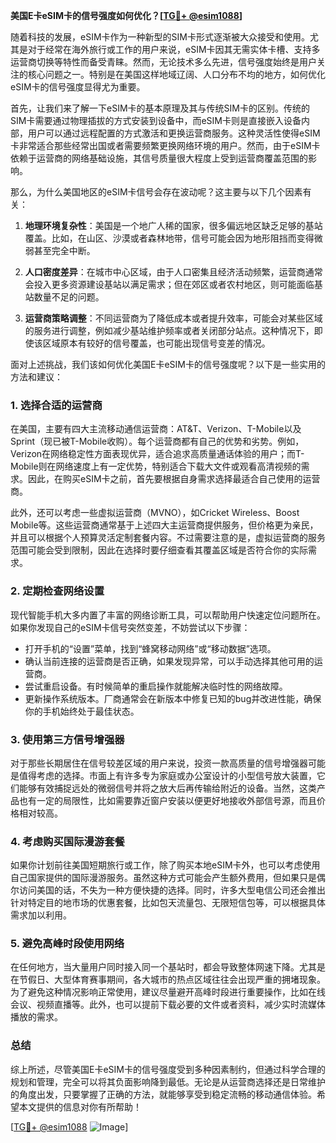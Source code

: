 **美国E卡eSIM卡的信号强度如何优化？[[TG💪+ @esim1088](https://t.me/s/esim1088)]**

随着科技的发展，eSIM卡作为一种新型的SIM卡形式逐渐被大众接受和使用。尤其是对于经常在海外旅行或工作的用户来说，eSIM卡因其无需实体卡槽、支持多运营商切换等特性而备受青睐。然而，无论技术多么先进，信号强度始终是用户关注的核心问题之一。特别是在美国这样地域辽阔、人口分布不均的地方，如何优化eSIM卡的信号强度显得尤为重要。

首先，让我们来了解一下eSIM卡的基本原理及其与传统SIM卡的区别。传统的SIM卡需要通过物理插拔的方式安装到设备中，而eSIM卡则是直接嵌入设备内部，用户可以通过远程配置的方式激活和更换运营商服务。这种灵活性使得eSIM卡非常适合那些经常出国或者需要频繁更换网络环境的用户。然而，由于eSIM卡依赖于运营商的网络基础设施，其信号质量很大程度上受到运营商覆盖范围的影响。

那么，为什么美国地区的eSIM卡信号会存在波动呢？这主要与以下几个因素有关：

1. **地理环境复杂性**：美国是一个地广人稀的国家，很多偏远地区缺乏足够的基站覆盖。比如，在山区、沙漠或者森林地带，信号可能会因为地形阻挡而变得微弱甚至完全中断。

2. **人口密度差异**：在城市中心区域，由于人口密集且经济活动频繁，运营商通常会投入更多资源建设基站以满足需求；但在郊区或者农村地区，则可能面临基站数量不足的问题。

3. **运营商策略调整**：不同运营商为了降低成本或者提升效率，可能会对某些区域的服务进行调整，例如减少基站维护频率或者关闭部分站点。这种情况下，即使该区域原本有较好的信号覆盖，也可能出现信号变差的情况。

面对上述挑战，我们该如何优化美国E卡eSIM卡的信号强度呢？以下是一些实用的方法和建议：

### 1. 选择合适的运营商

在美国，主要有四大主流移动通信运营商：AT&T、Verizon、T-Mobile以及Sprint（现已被T-Mobile收购）。每个运营商都有自己的优势和劣势。例如，Verizon在网络稳定性方面表现优异，适合追求高质量通话体验的用户；而T-Mobile则在网络速度上有一定优势，特别适合下载大文件或观看高清视频的需求。因此，在购买eSIM卡之前，首先要根据自身需求选择最适合自己使用的运营商。

此外，还可以考虑一些虚拟运营商（MVNO），如Cricket Wireless、Boost Mobile等。这些运营商通常基于上述四大主运营商提供服务，但价格更为亲民，并且可以根据个人预算灵活定制套餐内容。不过需要注意的是，虚拟运营商的服务范围可能会受到限制，因此在选择时要仔细查看其覆盖区域是否符合你的实际需求。

### 2. 定期检查网络设置

现代智能手机大多内置了丰富的网络诊断工具，可以帮助用户快速定位问题所在。如果你发现自己的eSIM卡信号突然变差，不妨尝试以下步骤：

- 打开手机的“设置”菜单，找到“蜂窝移动网络”或“移动数据”选项。
- 确认当前连接的运营商是否正确，如果发现异常，可以手动选择其他可用的运营商。
- 尝试重启设备。有时候简单的重启操作就能解决临时性的网络故障。
- 更新操作系统版本。厂商通常会在新版本中修复已知的bug并改进性能，确保你的手机始终处于最佳状态。

### 3. 使用第三方信号增强器

对于那些长期居住在信号较差区域的用户来说，投资一款高质量的信号增强器可能是值得考虑的选择。市面上有许多专为家庭或办公室设计的小型信号放大装置，它们能够有效捕捉远处的微弱信号并将之放大后再传输给附近的设备。当然，这类产品也有一定的局限性，比如需要靠近窗户安装以便更好地接收外部信号源，而且价格相对较高。

### 4. 考虑购买国际漫游套餐

如果你计划前往美国短期旅行或工作，除了购买本地eSIM卡外，也可以考虑使用自己国家提供的国际漫游服务。虽然这种方式可能会产生额外费用，但如果只是偶尔访问美国的话，不失为一种方便快捷的选择。同时，许多大型电信公司还会推出针对特定目的地市场的优惠套餐，比如包天流量包、无限短信包等，可以根据具体需求加以利用。

### 5. 避免高峰时段使用网络

在任何地方，当大量用户同时接入同一个基站时，都会导致整体网速下降。尤其是在节假日、大型体育赛事期间，各大城市的热点区域往往会出现严重的拥堵现象。为了避免这种情况影响正常使用，建议尽量避开高峰时段进行重要操作，比如在线会议、视频直播等。此外，也可以提前下载必要的文件或者资料，减少实时流媒体播放的需求。

### 总结

综上所述，尽管美国E卡eSIM卡的信号强度受到多种因素制约，但通过科学合理的规划和管理，完全可以将其负面影响降到最低。无论是从运营商选择还是日常维护的角度出发，只要掌握了正确的方法，就能够享受到稳定流畅的移动通信体验。希望本文提供的信息对你有所帮助！

[[TG💪+ @esim1088](https://t.me/s/esim1088) ![Image](https://i.postimg.cc/4NQfJmqS/Snipaste-2025-05-13-00-14-12.png)]